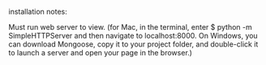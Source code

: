 installation notes:

Must run web server to view. (for Mac, in the terminal, enter $ python -m SimpleHTTPServer and then navigate to localhost:8000. On Windows, you can download Mongoose, copy it to your project folder, and double-click it to launch a server and open your page in the browser.)
